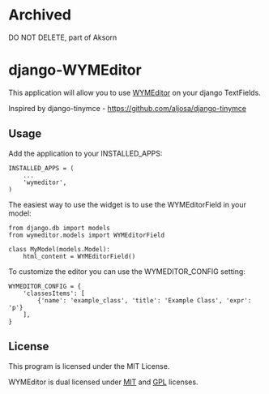# Archived

DO NOT DELETE, part of Aksorn

django-WYMEditor
================

This application will allow you to use [WYMEditor](http://www.wymeditor.org/) on your django TextFields.

Inspired by django-tinymce - https://github.com/aljosa/django-tinymce

Usage
-----

Add the application to your INSTALLED_APPS:

    INSTALLED_APPS = (
        ...
        'wymeditor',
    )

The easiest way to use the widget is to use the WYMEditorField in your model:

    from django.db import models
    from wymeditor.models import WYMEditorField

    class MyModel(models.Model):
        html_content = WYMEditorField()

To customize the editor you can use the WYMEDITOR_CONFIG setting:

    WYMEDITOR_CONFIG = {
        'classesItems': [
            {'name': 'example_class', 'title': 'Example Class', 'expr': 'p'}
        ],
    }

License
-------

This program is licensed under the MIT License.

WYMEditor is dual licensed under [MIT](http://opensource.org/licenses/mit-license.php) and [GPL](http://www.gnu.org/copyleft/gpl.html) licenses.
